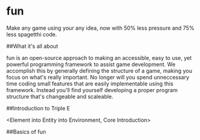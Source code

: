 # fun

Make any game using your any idea, now with 50% less pressure and 75% less spagetthi code.

##What it's all about

fun is an open-source approach to making an accessible, easy to use, yet powerful programming framework to assist game development. We accomplish this by generally defining the structure of a game, making you focus on what's really important. No longer will you spend unneccessary time coding small features that are easily implementable using this framework. Instead you'll find yourself developing a proper program structure that's changeable and scaleable. 

##Introduction to Triple E

<Element into Entity into Environment, Core Introduction>

##Basics of fun

<Basics Introduction>
